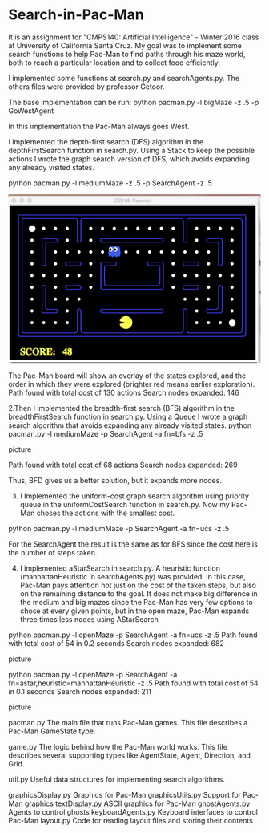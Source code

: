 # Search-in-Pac-Man
It is an assignment for "CMPS140: Artificial Intelligence" - Winter 2016 class at University of California Santa Cruz. My goal was to implement some search functions to help Pac-Man to find paths through his maze world, both to reach a particular location and to collect food efficiently.

I implemented some functions at search.py and searchAgents.py. The others files were provided by professor Getoor. 

The base implementation can be run: 
python pacman.py -l bigMaze -z .5 -p GoWestAgent

In this implementation the Pac-Man always goes West.

I implemented the depth-first search (DFS) algorithm in the depthFirstSearch function in search.py. Using a Stack to keep the possible actions I wrote the graph search version of DFS, which avoids expanding any already visited states. 

python pacman.py -l mediumMaze -z .5 -p SearchAgent -z .5

![Mockup for feature A](https://github.com/Katy-katy/PYTHON-Pac-Man-as-an-AI-Agent/blob/master/Screen_shot.png)

The Pac-Man board will show an overlay of the states explored, and the order in which they were explored (brighter red means earlier exploration). 
Path found with total cost of 130 actions
Search nodes expanded: 146

2.Then I  implemented the breadth-first search (BFS) algorithm in the breadthFirstSearch function in search.py. Using a Queue I wrote  a graph search algorithm that avoids expanding any already visited states.
python pacman.py -l mediumMaze -p SearchAgent -a fn=bfs -z .5

picture

Path found with total cost of 68 actions
Search nodes expanded: 269

Thus, BFD gives us a better solution, but it expands more nodes.


3. I Implemented the uniform-cost graph search algorithm using priority queue in the uniformCostSearch function in search.py. Now my Pac-Man choses the actions with the smallest cost. 

python pacman.py -l mediumMaze -p SearchAgent -a fn=ucs -z .5

For the SearchAgent the result is the same as for BFS since the cost here is the number of steps taken.

4. I implemented  aStarSearch in search.py. A heuristic function (manhattanHeuristic in searchAgents.py) was provided. In this case, Pac-Man pays attention not just on the cost of the taken steps, but also on the remaining distance to the goal. It does not make big difference in the medium and big mazes since the Pac-Man has very few options to chose at every given points, but in the open maze, Pac-Man expands three times less nodes using AStarSearch

python pacman.py -l openMaze -p SearchAgent -a fn=ucs -z .5
Path found with total cost of 54 in 0.2 seconds
Search nodes expanded: 682

picture

python pacman.py -l openMaze -p SearchAgent -a fn=astar,heuristic=manhattanHeuristic  -z .5
Path found with total cost of 54 in 0.1 seconds
Search nodes expanded: 211


picture













pacman.py The main file that runs Pac-Man games. This file describes a Pac-Man GameState type.

game.py The logic behind how the Pac-Man world works. This file describes several supporting types like AgentState, Agent, Direction, and Grid.

util.py Useful data structures for implementing search algorithms.


graphicsDisplay.py	Graphics for Pac-Man
graphicsUtils.py	Support for Pac-Man graphics
textDisplay.py	ASCII graphics for Pac-Man
ghostAgents.py	Agents to control ghosts
keyboardAgents.py	Keyboard interfaces to control Pac-Man
layout.py	Code for reading layout files and storing their contents
